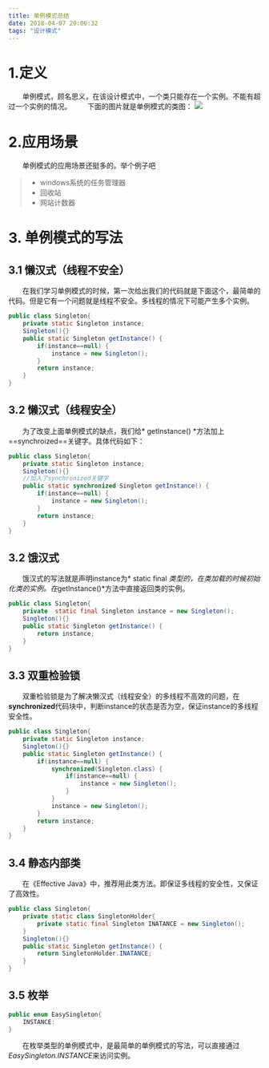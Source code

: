 ```yaml
---
title: 单例模式总结
date: 2018-04-07 20:06:32
tags: "设计模式"
---
```



# 1.定义
&emsp;&emsp;单例模式，顾名思义，在该设计模式中，一个类只能存在一个实例。不能有超过一个实例的情况。
&emsp;&emsp;下面的图片就是单例模式的类图：
<img src="/images/singleton.jpg">

<!-- more  -->
# 2.应用场景
&emsp;&emsp;单例模式的应用场景还挺多的。举个例子吧
>* windows系统的任务管理器
>* 回收站
>* 网站计数器

# 3. 单例模式的写法

## 3.1 懒汉式（线程不安全）
&emsp;&emsp;在我们学习单例模式的时候，第一次给出我们的代码就是下面这个，最简单的代码。但是它有一个问题就是线程不安全。多线程的情况下可能产生多个实例。
```java
public class Singleton{
	private static Singleton instance;
	Singleton(){}
	public static Singleton getInstance() {
		if(instance==null) {
			instance = new Singleton();
		}
		return instance;
	}
}
```

## 3.2 懒汉式（线程安全）
&emsp;&emsp;为了改变上面单例模式的缺点，我们给* getInstance() *方法加上==synchroized==关键字。具体代码如下：
```java
public class Singleton{
	private static Singleton instance;
	Singleton(){}
    //加入了synchronized关键字
	public static synchronized Singleton getInstance() {
		if(instance==null) {
			instance = new Singleton();
		}
		return instance;
	}
}
```

## 3.2 饿汉式
&emsp;&emsp;饿汉式的写法就是声明instance为* static final *类型的，在类加载的时候初始化类的实例。在*getInstance()*方法中直接返回类的实例。
```java
public class Singleton{
	private  static final Singleton instance = new Singleton();
	Singleton(){}
	public static Singleton getInstance() {
		return instance;
	}
}
```

## 3.3 双重检验锁
&emsp;&emsp;双重检验锁是为了解决懒汉式（线程安全）的多线程不高效的问题，在**synchronized**代码块中，判断instance的状态是否为空，保证instance的多线程安全性。

```java
public class Singleton{
	private static Singleton instance;
	Singleton(){}
	public static Singleton getInstance() {
		if(instance==null) {
			synchronized(Singleton.class) {
				if(instance==null) {
					instance = new Singleton();
				}
			}
			instance = new Singleton();
		}
		return instance;
	}
}
```

## 3.4 静态内部类
&emsp;&emsp;在《Effective Java》中，推荐用此类方法。即保证多线程的安全性，又保证了高效性。
```java
public class Singleton{
	private static class SingletonHolder{
		private static final Singleton INATANCE = new Singleton();
	}
	Singleton(){}
	public static Singleton getInstance() {
		return SingletonHolder.INATANCE;
	}
}
```

## 3.5 枚举

```java
public enum EasySingleton{
	INSTANCE:
}
```
&emsp;&emsp;在枚举类型的单例模式中，是最简单的单例模式的写法，可以直接通过*EasySingleton.INSTANCE*来访问实例。

